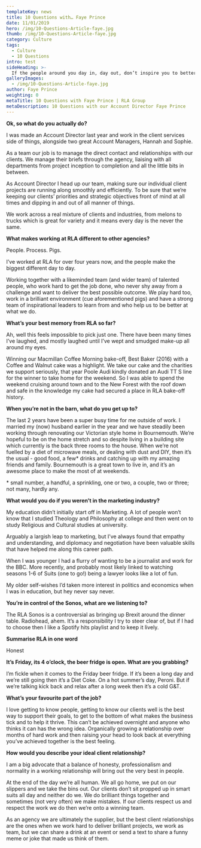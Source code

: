 ```yaml
---
templateKey: news
title: 10 Questions with… Faye Prince
date: 11/01/2019
hero: /img/10-Questions-Article-faye.jpg
thumb: /img/10-Questions-Article-faye.jpg
category: Culture
tags:
  - Culture
  - 10 Questions
intro: test
sideHeading: >-
  If the people around you day in, day out, don’t inspire you to better things then you’re probably in the wrong job.
galleryImages:
  - /img/10-Questions-Article-faye.jpg
author: Faye Prince
weighting: 0
metaTitle: 10 Questions with Faye Prince | RLA Group
metaDescription: 10 Questions with our Account Director Faye Prince
---
```


**Ok, so what do you actually do?**

I was made an Account Director last year and work in the client services side of things, alongside two great Account Managers, Hannah and Sophie.

As a team our job is to manage the direct contact and relationships with our clients. We manage their briefs through the agency, liaising with all departments from project inception to completion and all the little bits in between.
 
As Account Director I head up our team, making sure our individual client projects are running along smoothly and efficiently. To be sure that we’re keeping our clients’ priorities and strategic objectives front of mind at all times and dipping in and out of all manner of things.  

We work across a real mixture of clients and industries, from melons to trucks which is great for variety and it means every day is the never the same. 


**What makes working at RLA different to other agencies?**

People. Process. Pigs.

I’ve worked at RLA for over four years now, and the people make the biggest different day to day. 

Working together with a likeminded team (and wider team) of talented people, who work hard to get the job done, who never shy away from a challenge and want to deliver the best possible outcome. 
We play hard too, work in a brilliant environment (cue aforementioned pigs) and have a strong team of inspirational leaders to learn from and who help us to be better at what we do.  

**What’s your best memory from RLA so far?**

Ah, well this feels impossible to pick just one. There have been many times I’ve laughed, and mostly laughed until I’ve wept and smudged make-up all around my eyes. 

Winning our Macmillan Coffee Morning bake-off, Best Baker (2016) with a Coffee and Walnut cake was a highlight. We take our cake and the charities we support seriously, that year Poole Audi kindly donated an Audi TT S line for the winner to take home for the weekend. So I was able to spend the weekend cruising around town and to the New Forest with the roof down and safe in the knowledge my cake had secured a place in RLA bake-off history. 

**When you’re not in the barn, what do you get up to?**

The last 2 years have been a super busy time for me outside of work. I married my (now) husband earlier in the year and we have steadily been working through renovating our Victorian style home in Bournemouth. We’re hopeful to be on the home stretch and so despite living in a building site which currently is the back three rooms to the house. When we’re not fuelled by a diet of microwave meals, or dealing with dust and DIY, then it’s the usual - good food, a few* drinks and catching up with my amazing friends and family. Bournemouth is a great town to live in, and it’s an awesome place to make the most of at weekends. 

\* small number, a handful, a sprinkling, one or two, a couple, two or three; not many, hardly any. 

**What would you do if you weren’t in the marketing industry?**

My education didn’t initially start off in Marketing. A lot of people won’t know that I studied Theology and Philosophy at college and then went on to study Religious and Cultural studies at university. 

Arguably a largish leap to marketing, but I’ve always found that empathy and understanding, and diplomacy and negotiation have been valuable skills that have helped me along this career path. 

When I was younger I had a flurry of wanting to be a journalist and work for the BBC. More recently, and probably most likely linked to watching seasons 1-6 of Suits (one to go!) being a lawyer looks like a lot of fun.

My older self-wishes I’d taken more interest in politics and economics when I was in education, but hey never say never. 

**You’re in control of the Sonos, what are we listening to?**

The RLA Sonos is a controversial as bringing up Brexit around the dinner table. Radiohead, ahem. 
It’s a responsibility I try to steer clear of, but if I had to choose then I like a Spotify hits playlist and to keep it lively.  

**Summarise RLA in one word**

Honest

**It’s Friday, its 4 o’clock, the beer fridge is open. What are you grabbing?**

I’m fickle when it comes to the Friday beer fridge. If it’s been a long day and we’re still going then it’s a Diet Coke. On a hot summer’s day, Peroni. But if we’re talking kick back and relax after a long week then it’s a cold G&T.  


**What’s your favourite part of the job?**

I love getting to know people, getting to know our clients well is the best way to support their goals, to get to the bottom of what makes the business tick and to help it thrive. This can’t be achieved overnight and anyone who thinks it can has the wrong idea. Organically growing a relationship over months of hard work and then raising your head to look back at everything you’ve achieved together is the best feeling.  

**How would you describe your ideal client relationship?**

I am a big advocate that a balance of honesty, professionalism and normality in a working relationship will bring out the very best in people. 

At the end of the day we’re all human. We all go home, we put on our slippers and we take the bins out. 
Our clients don’t sit propped up in smart suits all day and neither do we. We do brilliant things together and sometimes (not very often) we make mistakes. If our clients respect us and respect the work we do then we’re onto a winning team. 

As an agency we are ultimately the supplier, but the best client relationships are the ones when we work hard to deliver brilliant projects, we work as team, but we can share a drink at an event or send a text to share a funny meme or joke that made us think of them. 

